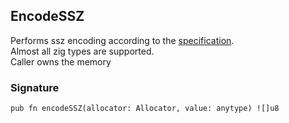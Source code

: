 ## EncodeSSZ
Performs ssz encoding according to the [specification](https://ethereum.org/developers/docs/data-structures-and-encoding/ssz).\
Almost all zig types are supported.\
Caller owns the memory

### Signature

```zig
pub fn encodeSSZ(allocator: Allocator, value: anytype) ![]u8
```

